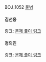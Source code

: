 BOJ_1052 [물병](https://www.acmicpc.net/problem/1052)<br>

#### 김선웅
링크: [문제 풀이 링크]()

#### 정의진 
링크: [문제 풀이 링크](https://github.com/uijin-j/algorithm-coding-test/tree/main/%EB%B0%B1%EC%A4%80/Silver/1052.%E2%80%85%EB%AC%BC%EB%B3%91)

